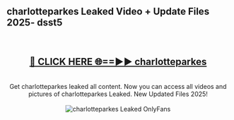 <h2>charlotteparkes Leaked Video + Update Files 2025- dsst5</h2>
<br>
<div align="center">
<h2><a href="https://libra.edu.pl?charlotteparkes" rel="nofollow">🔴 CLICK HERE 🌐==►► charlotteparkes</a></h2>
<br>
Get charlotteparkes leaked all content. Now you can access all videos and pictures of charlotteparkes Leaked. New Updated Files 2025!
<br>
<br>
<a href="https://libra.edu.pl?charlotteparkes" rel="nofollow" data-target="animated-image.originalLink"><img src="https://i.ibb.co.com/WyWwxjT/player-gif2.gif" alt="charlotteparkes Leaked OnlyFans" style="max-width: 100%; display: inline-block;" data-target="animated-image.originalImage"></a>
</div>
<br>